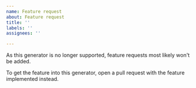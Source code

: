 ```yaml
---
name: Feature request
about: Feature request
title: ''
labels: ''
assignees: ''

---
```


As this generator is no longer supported, feature requests most likely won't be added.

To get the feature into this generator, open a pull request with the feature implemented instead.
